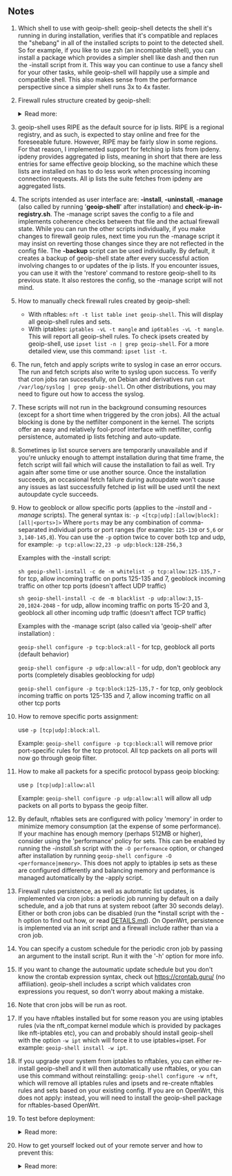 ## **Notes**
1) Which shell to use with geoip-shell: geoip-shell detects the shell it's running in during installation, verifies that it's compatible and replaces the "shebang" in all of the installed scripts to point to the detected shell. So for example, if you like to use zsh (an incompatible shell), you can install a package which provides a simpler shell like dash and then run the -install script from it. This way you can continue to use a fancy shell for your other tasks, while geoip-shell will happily use a simple and compatible shell. This also makes sense from the performance perspective since a simpler shell runs 3x to 4x faster.

2) Firewall rules structure created by geoip-shell:
    <details> <summary>Read more:</summary>

    ### **iptables**
    - With **iptables**, all firewall rules created by geoip-shell are in the table `mangle`. The reason to use `mangle` is that this table has a built-in chain called `PREROUTING` which is attached to the `prerouting` hook in the netfilter kernel component. Via a rule in this chain, geoip-shell creates one set of rules which applies to all ingress traffic for a given ip family, rather than having to create and maintain separate rules for chains INPUT and FORWARDING which would be possible in the default `filter` table.
    - This also means that any rules you might have in the `filter` table will only see traffic which is allowed by geoip-shell rules, which may reduce the CPU load as a side-effect.
    - Note that **iptables** features separate tables for ipv4 and ipv6, hence geoip-shell creates separate rules for each family (unless the user restricts geoip-shell to a certain family during installation).
    - Inside the table `mangle`, geoip-shell creates the custom chain `GEOIP-SHELL` and redirects traffic to it via a rule in the `PREROUTING` chain. geoip-shell calls that rule the "enable" rule which can be removed or re-added on-demand with the commands `geoip-shell on` and `geoip-shell off`. If the "enable" rule is not present, system firewall will act as if all other geoip-shell rules (for a given ip family) are not present.
    - If specific network interfaces were set during installation, the "enable" rule directs traffic to a 2nd custom chain `GEOIP-SHELL_WAN` rather than to the `GEOIP-SHELL` chain. geoip-shell creates rules in the `GEOIP-SHELL_WAN` chain which selectively direct traffic only from the specified network interfaces to the `GEOIP-SHELL` chain.
    - With iptables, geoip-shell removes the "enable" rule before making any changes to the ip sets and rules, and re-adds it once the changes have been successfully made. This is a precaution measure intended to minimize any chance of potential problems. Typically ip list updates do not take more than a few seconds, and on reasonably fast systems less than a second, so the time when geoip blocking is not enabled is typically very brief.

    ### **nftables**
    - With **nftables**, all firewall rules created by geoip-shell are in the table named `geoip-shell`, family "inet", which is a term nftables uses for tables applying to both ip families. The `geoip-shell` table includes rules for both ip families and any nftables sets geoip-shell creates. geoip-shell creates 2 chains in that table: `GEOIP-BASE` and `GEOIP-SHELL`. The base chain attaches to netfilter's `prerouting` hook and has a rule which directs traffic to the `GEOIP-SHELL` chain. That rule is the geoip-shell "enable" rule for nftables-based systems which acts exactly like the "enable" rule in the iptables-based systems, except it applies to both ip families.
    - **nftables** allows for more control over which network interfaces each rule applies to, so when certain network interfaces are specified during installation, geoip-shell specifies these interfaces directly in the rules inside the `GEOIP-SHELL` chain, and so (contrary to iptables-based systems) there is no need in an additional chain.
    - **nftables** features atomic rules updates, meaning that when issuing multiple nftables commands at once, if any command fails, all changes get cancelled and the system remains in the same state as before. geoip-shell utilizes this feature for fault-tolerance and to completely eliminate time when geoip blocking is disabled during an update of the sets or rules.
    - **nftables** current version (up to 1.0.8 and probably 1.0.9) has some bugs related to unnecessarily high transient memory consumption when performing certain actions, including adding new sets. These bugs are known (I personally reported one to the netfilter team) and for the most part, already have patches implemented which should eventually roll out to the distributions. This mostly matters for embedded hardware with less than 512MB of memory. geoip-shell works around these bugs as much as possible. One of the workarounds is to avoid using the atomic replacement feature for nftables sets. Instead, when updating sets, geoip-shell first adds new sets one by one, then atomically applies all other changes, including rules changes and removing the old sets. In case of an error during any stage of this process, all changes get cancelled, old rules and sets remain in place and geoip-shell then destroys the new sets. This is less efficient but with current versions of nftables, this actually lowers the minimum memory bar for the embedded devices. Once a new version of nftables will be rolled out to the distros, geoip-shell will adapt the algorithm accordingly.

    ### **nftables and iptables**
    - With both **nftables** and **iptables**, geoip-shell goes a long way to make sure that firewall rules and ip sets are correct and matching the user-defined config. Automatic corrective mechanisms are implemented which should restore geoip-shell firewall rules in case they do not match the config (which normally should never happen).
    - geoip-shell implements rules and ip sets "tagging" to distinguish between its own rules and other rules and sets. This way, geoip-shell never makes any changes to any rules or sets which geoip-shell did not create.
    - When uninstalling, geoip-shell removes all its rules, chains and ip sets.

    </details>

3) geoip-shell uses RIPE as the default source for ip lists. RIPE is a regional registry, and as such, is expected to stay online and free for the foreseeable future. However, RIPE may be fairly slow in some regions. For that reason, I implemented support for fetching ip lists from ipdeny. ipdeny provides aggregated ip lists, meaning in short that there are less entries for same effective geoip blocking, so the machine which these lists are installed on has to do less work when processing incoming connection requests. All ip lists the suite fetches from ipdeny are aggregated lists.

4) The scripts intended as user interface are: **-install**, **-uninstall**, **-manage** (also called by running '**geoip-shell**' after installation) and **check-ip-in-registry.sh**. The -manage script saves the config to a file and implements coherence checks between that file and the actual firewall state. While you can run the other scripts individually, if you make changes to firewall geoip rules, next time you run the -manage script it may insist on reverting those changes since they are not reflected in the config file. The **-backup** script can be used individually. By default, it creates a backup of geoip-shell state after every successful action involving changes to or updates of the ip lists. If you encounter issues, you can use it with the 'restore' command to restore geoip-shell to its previous state. It also restores the config, so the -manage script will not mind.

5) How to manually check firewall rules created by geoip-shell:
    - With nftables: `nft -t list table inet geoip-shell`. This will display all geoip-shell rules and sets.
    - With iptables: `iptables -vL -t mangle` and `ip6tables -vL -t mangle`. This will report all geoip-shell rules. To check ipsets created by geoip-shell, use `ipset list -n | grep geoip-shell`. For a more detailed view, use this command: `ipset list -t`.

6) The run, fetch and apply scripts write to syslog in case an error occurs. The run and fetch scripts also write to syslog upon success. To verify that cron jobs ran successfully, on Debian and derivatives run `cat /var/log/syslog | grep geoip-shell`. On other distributions, you may need to figure out how to access the syslog.

7) These scripts will not run in the background consuming resources (except for a short time when triggered by the cron jobs). All the actual blocking is done by the netfilter component in the kernel. The scripts offer an easy and relatively fool-proof interface with netfilter, config persistence, automated ip lists fetching and auto-update.

8) Sometimes ip list source servers are temporarily unavailable and if you're unlucky enough to attempt installation during that time frame, the fetch script will fail which will cause the installation to fail as well. Try again after some time or use another source. Once the installation succeeds, an occasional fetch failure during autoupdate won't cause any issues as last successfully fetched ip list will be used until the next autoupdate cycle succeeds.

9) How to geoblock or allow specific ports (applies to the _-install_ and _-manage_ scripts).
    The general syntax is: `-p <[tcp|udp]:[allow|block]:[all|<ports>]>`
    Where `ports` may be any combination of comma-separated individual ports or port ranges (for example: `125-130` or `5,6` or `3,140-145,8`).
    You can use the `-p` option twice to cover both tcp and udp, for example: `-p tcp:allow:22,23 -p udp:block:128-256,3`

    Examples with the -install script:

    `sh geoip-shell-install -c de -m whitelist -p tcp:allow:125-135,7` - for tcp, allow incoming traffic on ports 125-135 and 7, geoblock incoming traffic on other tcp ports (doesn't affect UDP traffic)

    `sh geoip-shell-install -c de -m blacklist -p udp:allow:3,15-20,1024-2048` - for udp, allow incoming traffic on ports 15-20 and 3, geoblock all other incoming udp traffic (doesn't affect TCP traffic)

    Examples with the -manage script (also called via 'geoip-shell' after installation) :

    `geoip-shell configure -p tcp:block:all` - for tcp, geoblock all ports (default behavior)

    `geoip-shell configure -p udp:allow:all` - for udp, don't geoblock any ports (completely disables geoblocking for udp)

    `geoip-shell configure -p tcp:block:125-135,7` - for tcp, only geoblock incoming traffic on ports 125-135 and 7, allow incoming traffic on all other tcp ports

10) How to remove specific ports assignment:

    use `-p [tcp|udp]:block:all`.

    Example: `geoip-shell configure -p tcp:block:all` will remove prior port-specific rules for the tcp protocol. All tcp packets on all ports will now go through geoip filter.

11) How to make all packets for a specific protocol bypass geoip blocking:

    use `p [tcp|udp]:allow:all`

    Example: `geoip-shell configure -p udp:allow:all` will allow all udp packets on all ports to bypass the geoip filter.

12) By default, nftables sets are configured with policy 'memory' in order to minimize memory consumption (at the expense of some performance). If your machine has enough memory (perhaps 512MB or higher), consider using the 'performance' policy for sets. This can be enabled by running the _-install.sh_ script with the `-O performance` option, or changed after installation by running `geoip-shell configure -O <performance|memory>`. This does not apply to iptables ip sets as these are configured differently and balancing memory and performance is managed automatically by the -apply script.

13) Firewall rules persistence, as well as automatic list updates, is implemented via cron jobs: a periodic job running by default on a daily schedule, and a job that runs at system reboot (after 30 seconds delay). Either or both cron jobs can be disabled (run the *install script with the -h option to find out how, or read [DETAILS.md](/Documentation/DETAILS.md)). On OpenWrt, persistence is implemented via an init script and a firewall include rather than via a cron job.

14) You can specify a custom schedule for the periodic cron job by passing an argument to the install script. Run it with the '-h' option for more info.

15) If you want to change the autoumatic update schedule but you don't know the crontab expression syntax, check out https://crontab.guru/ (no affiliation). geoip-shell includes a script which validates cron expressions you request, so don't worry about making a mistake.

16) Note that cron jobs will be run as root.

17) If you have nftables installed but for some reason you are using iptables rules (via the nft_compat kernel module which is provided by packages like nft-iptables etc), you can and probably should install geoip-shell with the option `-w ipt` which will force it to use iptables+ipset. For example: `geoip-shell install -w ipt`.

18) If you upgrade your system from iptables to nftables, you can either re-install geoip-shell and it will then automatically use nftables, or you can use this command without reinstalling: `geoip-shell configure -w nft`, which will remove all iptables rules and ipsets and re-create nftables rules and sets based on your existing config. If you are on OpenWrt, this does not apply: instead, you will need to install the geoip-shell package for nftables-based OpenWrt.

19) To test before deployment:
    <details> <summary>Read more:</summary>

    - You can run the install script with the "-N" (noblock) option to apply all actions and create all firewall rules except the geoip-shell "enable" rule. This way you can make sure that no errors are encountered and check the resulting firewall rules before committing to actual blocking. To enable blocking later, use the command `geoip-shell on`.
    - You can run the install script with the "-n" option to skip creating the reboot cron job which implements persistence and with the '-s disable' option to skip creating the autoupdate cron job. This way, a simple machine restart should undo all changes made to the firewall (unless you have some software which restores firewall settings after reboot). For example: `sh geoip-shell-install -c <country_code> -m whitelist -n -s disable`. To enable persistence and autoupdate later, reinstall without both options.

    </details>

20) How to get yourself locked out of your remote server and how to prevent this:
    <details> <summary>Read more:</summary>

    There are 4 scenarios where you can lock yourself out of your remote server with this suite:
    - install in whitelist mode without including your country in the whitelist
    - install in whitelist mode and later remove your country from the whitelist
    - blacklist your country (either during installation or later)
    - your remote machine has no dedicated WAN interfaces (it is behind a router) and you incorrectly specified LAN subnets the machine belongs to

    As to the first 3 scenarios, the -manage script will warn you in each of these situations and wait for your input (you can press Y and do it anyway), but that depends on you correctly specifying your country code during installation. The -install script will ask you about it. If you prefer, you can skip by pressing Enter - that will disable this feature. If you do provide the -install script your country code, it will be added to the config file on your machine and the -manage script will read the value and perform the necessary checks, during installation or later when you want to make changes to the blacklist/whitelist.

    As to the 4th scenario, geoip-shell implements LAN subnets automatic detection and asks you to verify that the detected LAN subnets are correct. If you are not sure how to verify this, reading the [INSTALL.md](/Documentation/INSTALL.md) file should help. Read the documentation, follow it and you should be fine. If you specify your own LAN ip addresses or subnets (rather than using the automatically detected ones), geoip-shell validates them, meaning it makes sure that they appear to be valid by checking them with regex, and asking the kernel. This does not prevent a situation where you provide technically valid ip's/subnets which however are not actually used in the LAN your machine belongs to. So double-check. Also note that LAN subnets **may** change in the future, for example if someone changes some config in the router or replaces the router etc. For this reason, when installing the suite for **all** network interfaces, the -install script offers to enable automatic detection of LAN subnets at each periodic update. If for some reason you do not enable this feature, you will need to make the necessary precautions when changing LAN subnets your remote machine belongs to.

	As an additional measure, during installation you can specify trusted ip addresses anywhere on the Internet which will not be geoblocked, so in case something goes very wrong, you will be able to regain access to the remote machine. This does require to have a known static public ip address or subnet. To specify ip's, call the install script with this option: `-t <"[trusted_ips]">`.

    </details>
